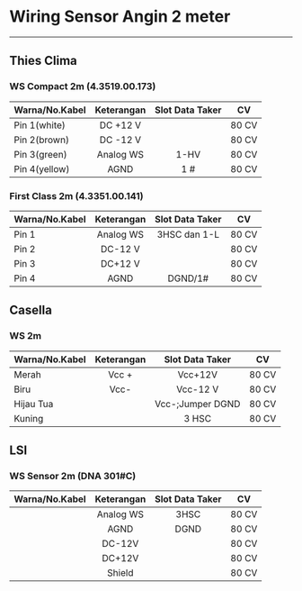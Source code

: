 # Wiring Sensor Angin 2 meter
***
## Thies Clima
### WS Compact 2m (4.3519.00.173)
| Warna/No.Kabel | Keterangan | Slot Data Taker | CV    |
|----------------|:----------:|:---------------:|:-----:|
| Pin 1(white)   | DC +12 V   |                 | 80 CV |
| Pin 2(brown)   | DC -12 V   |                 | 80 CV |
| Pin 3(green)   | Analog WS  | 1-HV            | 80 CV |
| Pin 4(yellow)  | AGND       | 1 #             | 80 CV |

### First Class 2m (4.3351.00.141) 
| Warna/No.Kabel | Keterangan | Slot Data Taker | CV    |
|----------------|:----------:|:---------------:|:-----:|
| Pin 1          | Analog WS  | 3HSC dan 1-L    | 80 CV |
| Pin 2          | DC-12 V    |                 | 80 CV |
| Pin 3          | DC+12 V    |                 | 80 CV |
| Pin 4          | AGND       | DGND/1#         | 80 CV |

## Casella
### WS 2m

| Warna/No.Kabel | Keterangan | Slot Data Taker  | CV    |
|----------------|:----------:|:----------------:|:-----:|
| Merah          | Vcc +      | Vcc+12V          | 80 CV |
| Biru           | Vcc-       | Vcc-12 V         | 80 CV |
| Hijau Tua      |            | Vcc-;Jumper DGND | 80 CV |
| Kuning         |            | 3 HSC            | 80 CV |

## LSI
### WS Sensor 2m (DNA 301#C)
| Warna/No.Kabel | Keterangan | Slot Data Taker | CV    |
|----------------|:----------:|:---------------:|:-----:|
|                | Analog WS  | 3HSC            | 80 CV |
|                | AGND       | DGND            | 80 CV |
|                | DC-12V     |                 | 80 CV |
|                | DC+12V     |                 | 80 CV |
|                | Shield     |                 | 80 CV |
